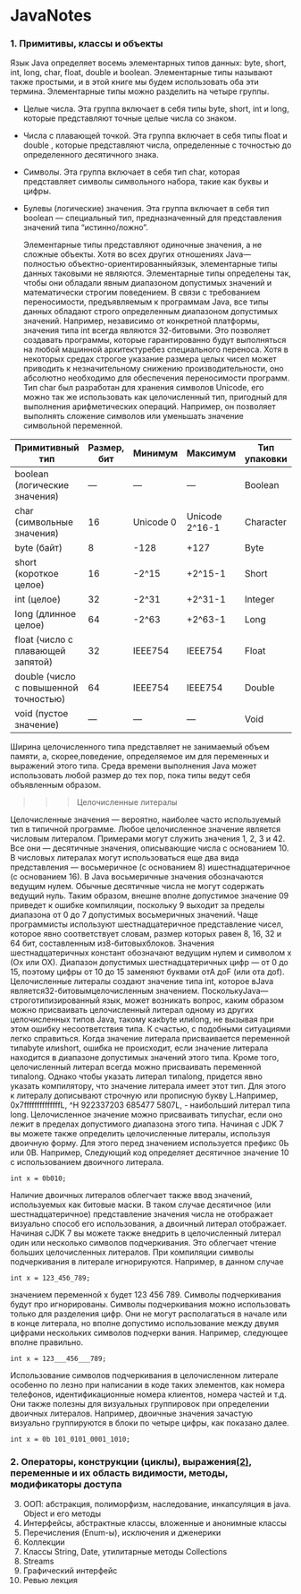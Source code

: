 # JavaNotes

### 1. Примитивы, классы и объекты
  Язык Java определяет восемь элементарных типов данных: byte, short, int, long, char, float, 
double и boolean.
Элементарные типы называют также простыми, и в этой книге мы будем использовать оба эти термина. Элементарные типы можно разделить на четыре группы.
- Целые числа. Эта группа включает в себя типы byte, short, int и long, которые представляют точные целые числа со знаком.
- Числа с плавающей точкой. Эта группа включает в себя типы float и double , которые представляют числа, определенные с точностью до определенного десятичного знака.
- Символы. Эта группа включает в себя тип char, которая представляет символы символьного набора, такие как буквы и цифры.
- Булевы (логические) значения. Эта группа включает в себя тип boolean — специальный тип, предназначенный для представления значений типа “истинно/ложно”.

  Элементарные типы представляют одиночные значения, а не сложные объекты. Хотя во всех других отношениях Java—полностью объектно-ориентированныйязык, элементарные типы данных таковыми не являются. Элементарные типы определены так, чтобы они обладали явным диапазоном допустимых значений и математически строгим поведением. В связи с требованием переносимости, предъявляемым к программам Java, все типы данных обладают строго определенным диапазоном допустимых значений. Например, независимо от конкретной платформы, значения типа int всегда являются 32-битовыми. Это позволяет создавать программы, которые гарантированно будут выполняться на любой машинной архитектуребез специального переноса. Хотя в некоторых средах строгое указание размера целых чисел может приводить к незначительному снижению производительности, оно абсолютно необходимо для обеспечения переносимости программ. Тип char был разработан для хранения символов Unicode, его можно так же использовать как целочисленный тип, пригодный для выполнения арифметических операций. Например, он позволяет выполнять сложение символов или уменьшать значение символьной переменной. 

Примитивный тип 	|Размер, бит 	|Минимум 	|Максимум 	|Тип упаковки
--- | --- | --- | --- | ---
boolean (логические значения) | — |	— |	— |	Boolean
char (символьные значения) |	16 |	Unicode 0 |	Unicode 2^16-1 |Character
byte (байт) |	8 	|-128 |	+127| 	Byte
short (короткое целое)| 	16 	|-2^15 	|+2^15-1 |	Short
int (целое) |	32 	|-2^31 |+2^31-1 |	Integer
long (длинное целое) |	64 	|-2^63 |	+2^63-1 |	Long
float (число с плавающей запятой) |	32 |	IEEE754 |	IEEE754 |	Float
double (число с повышенной точностью) |	64 |	IEEE754 |	IEEE754 |	Double
void (пустое значение) |	— |	— |	— |	Void 

  Ширина целочисленного типа представляет не занимаемый объем памяти, а, скорее,поведение, определяемое им для переменных и выражений этого типа. Среда времени выполнения Java может использовать любой размер до тех пор, пока типы ведут себя объявленным образом. 

>>> Целочисленные литералы

  Целочисленные значения — вероятно, наиболее часто используемый тип в типичной программе. Любое целочисленное значение является числовым литералом. Примерами могут служить значения 1, 2, 3 и 42. Все они — десятичные значения, описывающие числа с основанием 10. В числовых литералах могут использоваться еще два вида представления — восьмеричное (с основанием 8) ишестнадцатеричное (с основанием 16). В Java восьмеричные значения обозначаются ведущим нулем. Обычные десятичные числа не могут содержать ведущий нуль. Таким образом, внешне вполне допустимое значение 09 приведет к ошибке компиляции, поскольку 9 выходит за пределы диапазона от 0 до 7 допустимых восьмеричных значений. Чаще программисты используют шестнадцатеричное представление чисел, которое явно соответствует словам, размер которых равен 8, 16, 32 и 64 бит, составленным из8-битовыхблоков. Значения шестнадцатеричных констант обозначают ведущим нулем и символом х (Ох или ОХ). Диапазон допустимых шестнадцатеричных цифр — от 0 до 15, поэтому цифры от 10 до 15 заменяют буквами отА доF (или ота доf).
  Целочисленные литералы создают значение типа int, которое вJava является32-битовымцелочисленным значением. ПосколькуJava—строготипизированный язык, может возникать вопрос, каким образом можно присваивать целочисленный литерал одному из других целочисленных типов Java, такому какbyte илиlong, не вызывая при этом ошибку несоответствия типа. К счастью, с подобными ситуациями легко справиться. Когда значение литерала присваивается переменной типаbyte илиshort, ошибка не происходит, если значение литерала находится в диапазоне допустимых значений этого типа. Кроме того, целочисленный литерал всегда можно присваивать переменной типаlong. Однако чтобы указать литерал типаlong, придется явно указать компилятору, что значение литерала имеет этот тип. Для этого к литералу дописывают строчную или прописную букву L.Например, 0x7ffffffffffffffL, ^H 922337203 685477 5807L, - наибольший литерал типа long. Целочисленное значение можно присваивать типуchar, если оно лежит в пределах допустимого диапазона этого типа.
  Начиная с JDK 7 вы можете также определить целочисленные литералы, используя двоичную форму. Для этого перед значением используется префикс 0Ь или 0В. Например, Следующий код определяет десятичное значение 10 с использованием двоичного литерала.
```
int х = 0b010;
```
  Наличие двоичных литералов облегчает также ввод значений, используемых как битовые маски. В таком случае десятичное (или шестнадцатеричное) представление значения числа не отображает визуально способ его использования, а двоичный литерал отображает.
Начиная сJDK 7 вы можете также внедрить в целочисленный литерал один или несколько символов подчеркивания. Это облегчает чтение больших целочисленных литералов. При компиляции символы подчеркивания в литерале игнорируются. Например, в данном случае
```
int х = 123_45б_789;
```
значением переменной х будет 123 456 789. Символы подчеркивания будут про­ игнорированы. Символы подчеркивания можно использовать только для разделения цифр. Они не могут располагаться в начале или в конце литерала, но вполне допустимо использование между двумя цифрами нескольких символов подчерки­ вания. Например, следующее вполне правильно.
```
int х = 123___456___789;
```
  Использование символов подчеркивания в целочисленном литерале особенно по­ лезно при написании в коде таких элементов, как номера телефонов, идентификационные номера клиентов, номера частей и т.д. Они также полезны для визуальных группировок при определении двоичных литералов. Например, двоичные значения зачастую визуально группируются в блоки по четыре цифры, как показано далее.
```
int х = 0b 101_0101_0001_1010;
```

### 2. Операторы, конструкции (циклы), выражения[\(2)](http://www.quizful.net/post/Java-RegExp), переменные и их область видимости, методы, модификаторы доступа
3. ООП: абстракция, полиморфизм, наследование, инкапсуляция в java. Оbject и его методы
4. Интерфейсы, абстрактные классы, вложенные и анонимные классы 
5. Перечисления (Enum-ы), исключения и дженерики
6. Коллекции
7. Классы String, Date, утилитарные методы Collections
8. Streams
9. Графический интерфейс 
10. Ревью лекция
